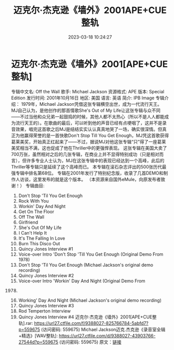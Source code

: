 ﻿---
title: 迈克尔·杰克逊《墙外》2001APE+CUE整轨
date: 2023-03-18 10:24:27
categories: 外语音乐
tags: 外语音乐
---
# 迈克尔·杰克逊《墙外》2001[APE+CUE整轨]

专辑中文名: Off the Wall
歌手: Michael Jackson
资源格式: APE
版本: Special Edition
发行时间: 2001年10月16日
地区: 美国
语言: 英语
简介:
IPB Image
专辑介绍：
1979年，Michael Jackson凭借这张专辑横空出世，成为一代流行天王。
MJ自己认为，是他创作的那首情歌She's Out of My
Life让这张专辑与众不同——不过当他和众兄弟一起鼓捣的时候，其他人都不太热心（所以不是人人都能成为流行天王的）。在歌曲的最后，可以听到他的声音已经有点哽咽了，这并不是录音效果，唱完这首歌之后MJ是结结实实认认真真地哭了一场，确实很深情。但真正为他赢得荣誉的是一首快歌Don't
Stop Till You Get
Enough，MJ凭这首歌获得葛莱美奖，开始真正红起来了——不过，据说MJ对他这张专辑“只”得了一座葛莱美奖相当不满，这也促成了他在Thriller中的更强悍表现。
这张专辑在美国大卖了700万张，虽然相对之后的几张专辑，在商业上并不显得特别成功（只是相对而言），但许多专业人士认为，MJ在这张专辑中的表现已经达到一个高峰，此后的Thriller等专辑只是延续了这个高峰而已。
本专辑在滚石杂志评出的500张历代最强专辑中排名第68位。
专辑在2001年发行了特别纪念版，收录了几首DEMO和制作人访谈，这里发布的就是这个版本。
（本资源来自国外eMule，向原发布者致谢！）
专辑曲目:
1. Don't Stop 'Til You Get Enough
2. Rock With You
3. Workin' Day And Night
4. Get On The Floor
5. Off The Wall
6. Girlfriend
7. She's Out Of My Life
8. I Can't Help It
9. It's The Falling In Love
10. Burn This Disco Out
11. Quincy Jones Interview #1
12. Voice-over Intro 'Don't Stop 'Till You Get Enough (Original
Demo From 1978)
13. Don't Stop 'Til You Get Enough (Michael Jackson's original
demo recording)
14. Quincy Jones Interview #2
15. Voice-over Intro 'Workin' Day And Night (Original Demo From
1978)
16. Working' Day And Night (Michael Jackson's original demo
recording)
17. Quincy Jones Interview #3
18. Rod Temperton Interview
19. Quincy Jones Interview #4
迈克尔·杰克逊《墙外》2001[APE+CUE整轨].rar: https://url27.ctfile.com/f/9388027-825766784-5abfd7?p=559675
(访问密码: 559675)
Michael Jackson迈克.杰克逊《录音室全辑+精选》[WAV整轨]: https://url27.ctfile.com/d/9388027-43903766-27544d?p=559675
(访问密码: 559675)
原文：[链接](https://blog.sina.com.cn/s/blog_1647c7e760103110v.html)